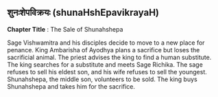 ## शुनःशेपविक्रयः (shunaHshEpavikrayaH)
**Chapter Title** : The Sale of Shunahshepa

Sage Vishwamitra and his disciples decide to move to a new place for penance. King Ambarisha of Ayodhya plans a sacrifice but loses the sacrificial animal. The priest advises the king to find a human substitute. The king searches for a substitute and meets Sage Richika. The sage refuses to sell his eldest son, and his wife refuses to sell the youngest. Shunahshepa, the middle son, volunteers to be sold. The king buys Shunahshepa and takes him for the sacrifice.